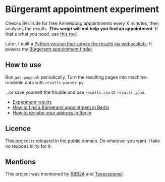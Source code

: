 # Bürgeramt appointment experiment

Checks Berlin.de for free Anmeldung appointments every X minutes, then analyses the results. **This script will not help you find an appointment**. If that's what you need, use [this tool](https://github.com/nicbou/burgeramt-appointments-websockets).

Later, I built a [Python version that serves the results via websockets](https://github.com/nicbou/burgeramt-appointments-websockets). It powers my [Bürgeramt appointment finder](https://allaboutberlin.com/appointments).

## How to use

Run `get-page.sh` periodically. Turn the resulting pages into machine-readable data with `results-parser.py`.

...or save yourself the trouble and use `results.csv` or `results.json`.

* [Experiment results](https://nicolasbouliane.com/blog/berlin-buergeramt-experiment)
* [How to find a Bürgeramt appointment in Berlin](https://allaboutberlin.com/guides/berlin-burgeramt-appointment)
* [How to register your address in Berlin](https://allaboutberlin.com/guides/anmeldung-in-english-berlin)

## Licence

This project is released in the public domain. Do whatever you want. I take no responsibility for it.

## Mentions

This project was mentioned by [RBB24](https://www.rbb24.de/panorama/beitrag/2021/10/termin-buergeramt-berlin-software-tipp.html) and [Tagesspiegel](https://checkpoint.tagesspiegel.de/newsletter/58AQnV8j65ZFm10qj3Cii6).
